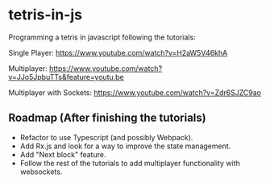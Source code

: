 # tetris-in-js
Programming a tetris in javascript following the tutorials:

Single Player: https://www.youtube.com/watch?v=H2aW5V46khA

Multiplayer: https://www.youtube.com/watch?v=JJo5JpbuTTs&feature=youtu.be

Multiplayer with Sockets: https://www.youtube.com/watch?v=Zdr6SJZC9ao

## Roadmap (After finishing the tutorials)

- Refactor to use Typescript (and possibly Webpack).
- Add Rx.js and look for a way to improve the state management.
- Add "Next block" feature.
- Follow the rest of the tutorials to add multiplayer functionality with websockets.
